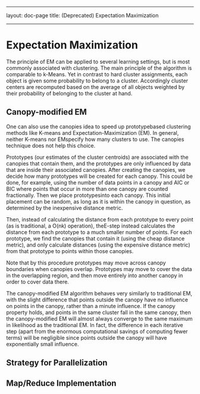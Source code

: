 <!--
 Licensed to the Apache Software Foundation (ASF) under one or more
 contributor license agreements.  See the NOTICE file distributed with
 this work for additional information regarding copyright ownership.
 The ASF licenses this file to You under the Apache License, Version 2.0
 (the "License"); you may not use this file except in compliance with
 the License.  You may obtain a copy of the License at

     http://www.apache.org/licenses/LICENSE-2.0

 Unless required by applicable law or agreed to in writing, software
 distributed under the License is distributed on an "AS IS" BASIS,
 WITHOUT WARRANTIES OR CONDITIONS OF ANY KIND, either express or implied.
 See the License for the specific language governing permissions and
 limitations under the License.
-->
---
layout: doc-page
title: (Deprecated)  Expectation Maximization

   
---
<a name="ExpectationMaximization-ExpectationMaximization"></a>
# Expectation Maximization

The principle of EM can be applied to several learning settings, but is
most commonly associated with clustering. The main principle of the
algorithm is comparable to k-Means. Yet in contrast to hard cluster
assignments, each object is given some probability to belong to a cluster.
Accordingly cluster centers are recomputed based on the average of all
objects weighted by their probability of belonging to the cluster at hand.

<a name="ExpectationMaximization-Canopy-modifiedEM"></a>
## Canopy-modified EM

One can also use the canopies idea to speed up prototypebased clustering
methods like K-means and Expectation-Maximization (EM). In general, neither
K-means nor EMspecify how many clusters to use. The canopies technique does
not help this choice.

Prototypes (our estimates of the cluster centroids) are associated with the
canopies that contain them, and the prototypes are only influenced by data
that are inside their associated canopies. After creating the canopies, we
decide how many prototypes will be created for each canopy. This could be
done, for example, using the number of data points in a canopy and AIC or
BIC where points that occur in more than one canopy are counted
fractionally. Then we place prototypesinto each canopy. This initial
placement can be random, as long as it is within the canopy in question, as
determined by the inexpensive distance metric.

Then, instead of calculating the distance from each prototype to every
point (as is traditional, a O(nk) operation), theE-step instead calculates
the distance from each prototype to a much smaller number of points. For
each prototype, we find the canopies that contain it (using the cheap
distance metric), and only calculate distances (using the expensive
distance metric) from that prototype to points within those canopies.

Note that by this procedure prototypes may move across canopy boundaries
when canopies overlap. Prototypes may move to cover the data in the
overlapping region, and then move entirely into another canopy in order to
cover data there.

The canopy-modified EM algorithm behaves very similarly to traditional EM,
with the slight difference that points outside the canopy have no influence
on points in the canopy, rather than a minute influence. If the canopy
property holds, and points in the same cluster fall in the same canopy,
then the canopy-modified EM will almost always converge to the same maximum
in likelihood as the traditional EM. In fact, the difference in each
iterative step (apart from the enormous computational savings of computing
fewer terms) will be negligible since points outside the canopy will have
exponentially small influence.

<a name="ExpectationMaximization-StrategyforParallelization"></a>
## Strategy for Parallelization

<a name="ExpectationMaximization-Map/ReduceImplementation"></a>
## Map/Reduce Implementation

